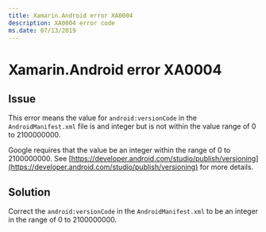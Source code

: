 ```yaml
---
title: Xamarin.Android error XA0004
description: XA0004 error code
ms.date: 07/13/2019
---
```

# Xamarin.Android error XA0004

## Issue

This error means the value for `android:versionCode` in the 
`AndroidManifest.xml` file is and integer but is not 
within the value range of 0 to 2100000000.

Google requires that the value be an integer within the 
range of 0 to 2100000000. 
See [https://developer.android.com/studio/publish/versioning](https://developer.android.com/studio/publish/versioning)
for more details.

## Solution

Correct the `android:versionCode` in the `AndroidManifest.xml` to 
be an integer in the range of 0 to 2100000000.